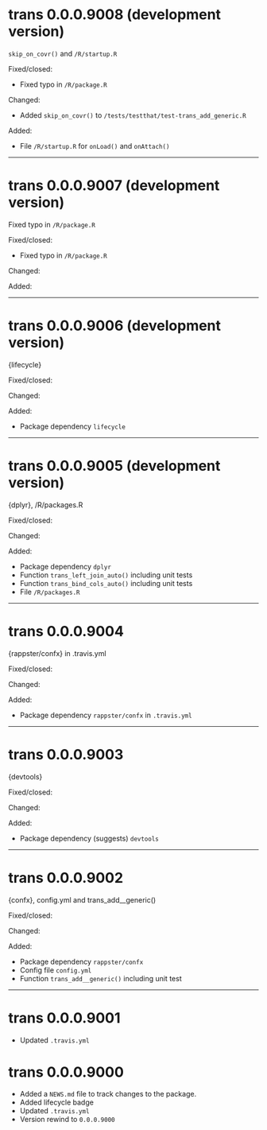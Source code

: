 # trans 0.0.0.9008 (development version)

`skip_on_covr()` and `/R/startup.R`

Fixed/closed:

- Fixed typo in `/R/package.R`

Changed:

- Added `skip_on_covr()` to `/tests/testthat/test-trans_add_generic.R`

Added:

- File `/R/startup.R` for `onLoad()` and `onAttach()`

--------------------------------------------------------------------------------

# trans 0.0.0.9007 (development version)

Fixed typo in `/R/package.R`

Fixed/closed:

- Fixed typo in `/R/package.R`

Changed:

Added:

--------------------------------------------------------------------------------

# trans 0.0.0.9006 (development version)

{lifecycle}

Fixed/closed:

Changed:

Added:

- Package dependency `lifecycle`

--------------------------------------------------------------------------------

# trans 0.0.0.9005 (development version)

{dplyr}, /R/packages.R

Fixed/closed:

Changed:

Added:

- Package dependency `dplyr`
- Function `trans_left_join_auto()` including unit tests
- Function `trans_bind_cols_auto()` including unit tests
- File `/R/packages.R`

--------------------------------------------------------------------------------

# trans 0.0.0.9004

{rappster/confx} in .travis.yml

Fixed/closed:

Changed:

Added:

- Package dependency `rappster/confx` in `.travis.yml`

--------------------------------------------------------------------------------

# trans 0.0.0.9003

{devtools}

Fixed/closed:

Changed:

Added:

- Package dependency (suggests) `devtools`

--------------------------------------------------------------------------------

# trans 0.0.0.9002

{confx}, config.yml and trans_add__generic()

Fixed/closed:

Changed:

Added:

- Package dependency `rappster/confx`
- Config file `config.yml`
- Function `trans_add__generic()` including unit test

--------------------------------------------------------------------------------

# trans 0.0.0.9001

- Updated `.travis.yml`

# trans 0.0.0.9000

- Added a `NEWS.md` file to track changes to the package.
- Added lifecycle badge 
- Updated `.travis.yml`
- Version rewind to `0.0.0.9000`
